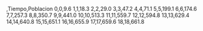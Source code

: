 ,Tiempo,Poblacion
0,0,9.6
1,1,18.3
2,2,29.0
3,3,47.2
4,4,71.1
5,5,199.1
6,6,174.6
7,7,257.3
8,8,350.7
9,9,441.0
10,10,513.3
11,11,559.7
12,12,594.8
13,13,629.4
14,14,640.8
15,15,651.1
16,16,655.9
17,17,659.6
18,18,661.8
